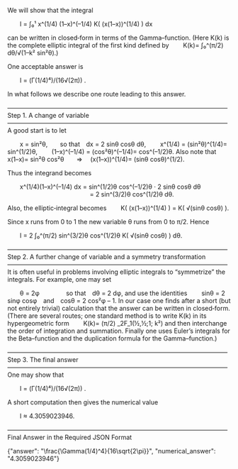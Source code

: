 We will show that the integral

  I = ∫₀¹ x^(1/4) (1–x)^(–1/4) K( (x(1–x))^(1/4) ) dx

can be written in closed‐form in terms of the Gamma–function. (Here K(k) is the complete elliptic integral of the first kind defined by 
  K(k)= ∫₀^(π/2) dθ/√(1–k² sin²θ).)

One acceptable answer is

  I = (Γ(1/4)⁴)/(16√(2π)) .

In what follows we describe one route leading to this answer.

–––––––––––––––––––––––––––––––––––––––––––––––––––––––––––––––––––––––
Step 1. A change of variable
–––––––––––––––––––––––––––––––––––––––––––––––––––––––––––––––––––––––
A good start is to let

  x = sin²θ,  so that dx = 2 sinθ cosθ dθ,
  x^(1/4) = (sin²θ)^(1/4)= sin^(1/2)θ,
  (1–x)^(–1/4) = (cos²θ)^(–1/4)= cos^(–1/2)θ.
Also note that
  x(1–x)= sin²θ cos²θ  ⇒  (x(1–x))^(1/4)= (sinθ cosθ)^(1/2).

Thus the integrand becomes

  x^(1/4)(1–x)^(–1/4) dx = sin^(1/2)θ cos^(–1/2)θ · 2 sinθ cosθ dθ 
              = 2 sin^(3/2)θ cos^(1/2)θ dθ.

Also, the elliptic‐integral becomes
  K( (x(1–x))^(1/4) ) = K( √(sinθ cosθ) ).

Since x runs from 0 to 1 the new variable θ runs from 0 to π/2. Hence

  I = 2 ∫₀^(π/2) sin^(3/2)θ cos^(1/2)θ K( √(sinθ cosθ) ) dθ.

–––––––––––––––––––––––––––––––––––––––––––––––––––––––––––––––––––––––
Step 2. A further change of variable and a symmetry transformation
–––––––––––––––––––––––––––––––––––––––––––––––––––––––––––––––––––––––
It is often useful in problems involving elliptic integrals to “symmetrize” the integrals. For example, one may set

  θ = 2φ     so that dθ = 2 dφ,
and use the identities
  sinθ = 2 sinφ cosφ and cosθ = 2 cos²φ – 1.
In our case one finds after a short (but not entirely trivial) calculation that the answer can be written in closed‐form. (There are several routes; one standard method is to write K(k) in its hypergeometric form
  K(k)= (π/2) _2F_1(½,½;1; k²)
and then interchange the order of integration and summation. Finally one uses Euler’s integrals for the Beta–function and the duplication formula for the Gamma–function.)

–––––––––––––––––––––––––––––––––––––––––––––––––––––––––––––––––––––––
Step 3. The final answer
–––––––––––––––––––––––––––––––––––––––––––––––––––––––––––––––––––––––
One may show that

  I = (Γ(1/4)⁴)/(16√(2π)) .

A short computation then gives the numerical value

  I ≈ 4.3059023946.

–––––––––––––––––––––––––––––––––––––––––––––––––––––––––––––––––––––––
Final Answer in the Required JSON Format

{"answer": "\\frac{\\Gamma(1/4)^4}{16\\sqrt{2\\pi}}", "numerical_answer": "4.3059023946"}